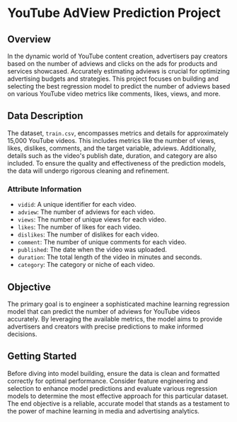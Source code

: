 
# YouTube AdView Prediction Project

## Overview

In the dynamic world of YouTube content creation, advertisers pay creators based on the number of adviews and clicks on the ads for products and services showcased. Accurately estimating adviews is crucial for optimizing advertising budgets and strategies. This project focuses on building and selecting the best regression model to predict the number of adviews based on various YouTube video metrics like comments, likes, views, and more.

## Data Description

The dataset, `train.csv`, encompasses metrics and details for approximately 15,000 YouTube videos. This includes metrics like the number of views, likes, dislikes, comments, and the target variable, adviews. Additionally, details such as the video's publish date, duration, and category are also included. To ensure the quality and effectiveness of the prediction models, the data will undergo rigorous cleaning and refinement.

### Attribute Information

- `vidid`: A unique identifier for each video.
- `adview`: The number of adviews for each video.
- `views`: The number of unique views for each video.
- `likes`: The number of likes for each video.
- `dislikes`: The number of dislikes for each video.
- `comment`: The number of unique comments for each video.
- `published`: The date when the video was uploaded.
- `duration`: The total length of the video in minutes and seconds.
- `category`: The category or niche of each video.

## Objective

The primary goal is to engineer a sophisticated machine learning regression model that can predict the number of adviews for YouTube videos accurately. By leveraging the available metrics, the model aims to provide advertisers and creators with precise predictions to make informed decisions.

## Getting Started

Before diving into model building, ensure the data is clean and formatted correctly for optimal performance. Consider feature engineering and selection to enhance model predictions and evaluate various regression models to determine the most effective approach for this particular dataset. The end objective is a reliable, accurate model that stands as a testament to the power of machine learning in media and advertising analytics.
